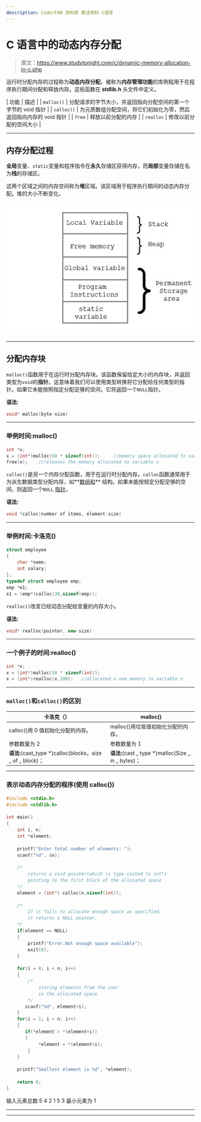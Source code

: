 ```yaml
---
description: CoderFAN 资料库 算法资料 C语言
---
```


# C 语言中的动态内存分配

> 原文：<https://www.studytonight.com/c/dynamic-memory-allocation-in-c.php>

运行时分配内存的过程称为**动态内存分配**。被称为**内存管理功能**的库例程用于在程序执行期间分配和释放内存。这些函数在 **stdlib.h** 头文件中定义。

| 功能 | 描述 |
| `malloc()` | 分配请求的字节大小，并返回指向分配空间的第一个字节的 void 指针 |
| `calloc()` | 为元质数组分配空间，将它们初始化为零，然后返回指向内存的 void 指针 |
| `free` | 释放以前分配的内存 |
| `realloc` | 修改以前分配的空间大小 |

* * *

## 内存分配过程

**全局**变量、`static`变量和程序指令在**永久**存储区获得内存，而**局部**变量存储在名为**栈**的存储区。

这两个区域之间的内存空间称为**堆**区域。该区域用于程序执行期间的动态内存分配。堆的大小不断变化。

![dynamic memory allocation in c](img/78e5fd721e416df3c78b7260668f1384.png)

* * *

## 分配内存块

`malloc()`函数用于在运行时分配内存块。该函数保留给定大小的内存块，并返回类型为`void`的**指针**。这意味着我们可以使用类型转换将它分配给任何类型的指针。如果它未能按照指定分配足够的空间，它将返回一个`NULL`指针。

**语法:**

```cpp
void* malloc(byte-size)
```

* * *

### 举例时间:malloc()

```cpp
int *x;
x = (int*)malloc(50 * sizeof(int));     //memory space allocated to variable x
free(x);    //releases the memory allocated to variable x
```

`calloc()`是另一个内存分配函数，用于在运行时分配内存。`calloc`函数通常用于为派生数据类型分配内存，如**[数组和](structures-in-c.php)** 结构。如果未能按规定分配足够的空间，则返回一个`NULL` [指针](pointers-in-c.php)。

**语法:**

```cpp
void *calloc(number of items, element-size)
```

* * *

### 举例时间:卡洛克()

```cpp
struct employee
{
    char *name;
    int salary;
};
typedef struct employee emp;
emp *e1;
e1 = (emp*)calloc(30,sizeof(emp));
```

`realloc()`改变已经动态分配给变量的内存大小。

**语法:**

```cpp
void* realloc(pointer, new-size)
```

* * *

### 一个例子的时间:realloc()

```cpp
int *x;
x = (int*)malloc(50 * sizeof(int));
x = (int*)realloc(x,100);   //allocated a new memory to variable x
```

* * *

### `malloc()`和`calloc()`的区别

| 卡洛克（） | malloc() |
| --- | --- |
| calloc()用 0 值初始化分配的内存。 | malloc()用垃圾值初始化分配的内存。 |
| 参数数量为 2 | 参数数量为 1 |
| **语法:**(cast_type *)calloc(blocks，size _ of _ block)； | **语法:**(cast _ type *)malloc(Size _ in _ bytes)； |

* * *

### 表示动态内存分配的程序(使用 calloc())

```cpp
#include <stdio.h>
#include <stdlib.h>

int main()
{
    int i, n;
    int *element;

    printf("Enter total number of elements: ");
    scanf("%d", &n);

    /*
        returns a void pointer(which is type-casted to int*)
        pointing to the first block of the allocated space
    */
    element = (int*) calloc(n,sizeof(int)); 

    /*
        If it fails to allocate enough space as specified, 
        it returns a NULL pointer.
    */
    if(element == NULL) 
    {
        printf("Error.Not enough space available");
        exit(0);
    }

    for(i = 0; i < n; i++)
    {
        /*
            storing elements from the user 
            in the allocated space
        */
       scanf("%d", element+i); 
    }
    for(i = 1; i < n; i++)
    {
       if(*element > *(element+i))
       {
            *element = *(element+i);
        }
    }

    printf("Smallest element is %d", *element);

    return 0;
}
```

输入元素总数:5 4 2 1 5 3 最小元素为 1

* * *

* * *